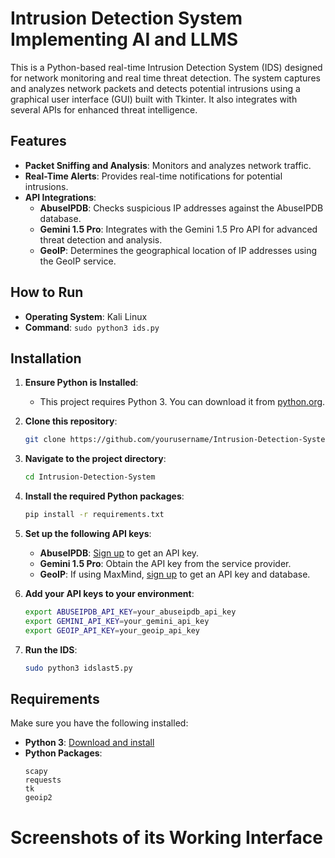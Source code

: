 # Intrusion Detection System Implementing AI and LLMS

This is a Python-based real-time Intrusion Detection System (IDS) designed for network monitoring and real time threat detection. The system captures and analyzes network packets and detects potential intrusions using a graphical user interface (GUI) built with Tkinter. It also integrates with several APIs for enhanced threat intelligence.

## Features

- **Packet Sniffing and Analysis**: Monitors and analyzes network traffic.
- **Real-Time Alerts**: Provides real-time notifications for potential intrusions.
- **API Integrations**:
  - **AbuseIPDB**: Checks suspicious IP addresses against the AbuseIPDB database.
  - **Gemini 1.5 Pro**: Integrates with the Gemini 1.5 Pro API for advanced threat detection and analysis.
  - **GeoIP**: Determines the geographical location of IP addresses using the GeoIP service.

## How to Run

- **Operating System**: Kali Linux
- **Command**: `sudo python3 ids.py`

## Installation

1. **Ensure Python is Installed**:
    - This project requires Python 3. You can download it from [python.org](https://www.python.org/downloads/).

2. **Clone this repository**:
    ```bash
    git clone https://github.com/yourusername/Intrusion-Detection-System.git
    ```

3. **Navigate to the project directory**:
    ```bash
    cd Intrusion-Detection-System
    ```

4. **Install the required Python packages**:
    ```bash
    pip install -r requirements.txt
    ```

5. **Set up the following API keys**:
    - **AbuseIPDB**: [Sign up](https://www.abuseipdb.com/register) to get an API key.
    - **Gemini 1.5 Pro**: Obtain the API key from the service provider.
    - **GeoIP**: If using MaxMind, [sign up](https://www.maxmind.com/en/geoip2-services-and-databases) to get an API key and database.

6. **Add your API keys to your environment**:
    ```bash
    export ABUSEIPDB_API_KEY=your_abuseipdb_api_key
    export GEMINI_API_KEY=your_gemini_api_key
    export GEOIP_API_KEY=your_geoip_api_key
    ```

7. **Run the IDS**:
    ```bash
    sudo python3 idslast5.py
    ```

## Requirements

Make sure you have the following installed:

- **Python 3**: [Download and install](https://www.python.org/downloads/)
- **Python Packages**:
  ```plaintext
  scapy
  requests
  tk
  geoip2
# Screenshots of its Working Interface
